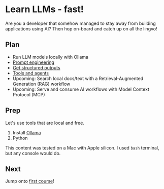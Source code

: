 # Learn LLMs - fast!

Are you a developer that somehow managed to stay away from building applications using AI? Then hop on-board and catch up on all the lingvo!

## Plan

- Run LLM models locally with Ollama
- [Prompt engineering](./01-prompt-engineering/README.md)
- [Get structured outputs](./02-structured-output/README.md)
- [Tools and agents](./03-tools-and-agents/README.md)
- Upcoming: Search local docs/text with a Retrieval-Augmented Generation (RAG) workflow
- Upcoming: Serve and consume AI workflows with Model Context Protocol (MCP)


## Prep

Let's use tools that are local and free. 

1. Install [Ollama](https://ollama.com)
2. Python

This content was tested on a Mac with Apple silicon. I used `bash` terminal, but any console would do. 

## Next 

Jump onto [first course](./00-ollama/README.md)!